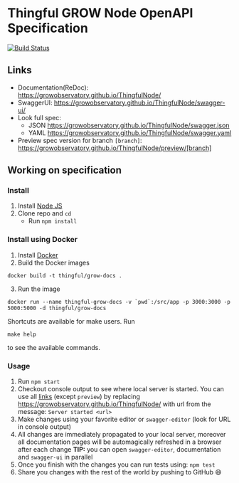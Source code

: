 # Thingful GROW Node OpenAPI Specification
[![Build Status](https://travis-ci.org/growobservatory/ThingfulNode.svg?branch=master)](https://travis-ci.org/growobservatory/ThingfulNode)

## Links

- Documentation(ReDoc): https://growobservatory.github.io/ThingfulNode/
- SwaggerUI: https://growobservatory.github.io/ThingfulNode/swagger-ui/
- Look full spec:
    + JSON https://growobservatory.github.io/ThingfulNode/swagger.json
    + YAML https://growobservatory.github.io/ThingfulNode/swagger.yaml
- Preview spec version for branch `[branch]`: https://growobservatory.github.io/ThingfulNode/preview/[branch]

## Working on specification
### Install

1. Install [Node JS](https://nodejs.org/)
2. Clone repo and `cd`
    + Run `npm install`

### Install using Docker
1. Install [Docker](https://docs.docker.com/engine/installation/)
2. Build the Docker images
```
docker build -t thingful/grow-docs .
```
3. Run the image
```
docker run --name thingful-grow-docs -v `pwd`:/src/app -p 3000:3000 -p 5000:5000 -d thingful/grow-docs
```
Shortcuts are available for make users. Run
```
make help
```
to see the available commands.

### Usage

1. Run `npm start`
2. Checkout console output to see where local server is started. You can use all [links](#links) (except `preview`) by replacing https://growobservatory.github.io/ThingfulNode/ with url from the message: `Server started <url>`
3. Make changes using your favorite editor or `swagger-editor` (look for URL in console output)
4. All changes are immediately propagated to your local server, moreover all documentation pages will be automagically refreshed in a browser after each change
**TIP:** you can open `swagger-editor`, documentation and `swagger-ui` in parallel
5. Once you finish with the changes you can run tests using: `npm test`
6. Share you changes with the rest of the world by pushing to GitHub :smile:
